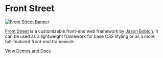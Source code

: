 # Front Street

[![Front Street Banner](https://s3-us-west-2.amazonaws.com/themeblvd-projects/frontstreet/banner.png)](http://frontstreet.io)

[Front Street](https://frontstreet.io) is a customizable front-end web framework by [Jason Bobich](https://jasonbobich.com). It can be used as a lightweight framework for base CSS styling or as a more full-featured front-end framework.

[View Demos and Docs](https://frontstreet.io)
